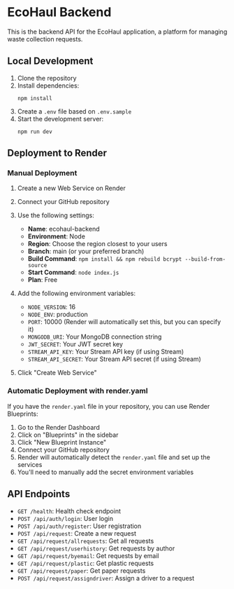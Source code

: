 # EcoHaul Backend

This is the backend API for the EcoHaul application, a platform for managing waste collection requests.

## Local Development

1. Clone the repository
2. Install dependencies:
   ```
   npm install
   ```
3. Create a `.env` file based on `.env.sample`
4. Start the development server:
   ```
   npm run dev
   ```

## Deployment to Render

### Manual Deployment

1. Create a new Web Service on Render
2. Connect your GitHub repository
3. Use the following settings:
   - **Name**: ecohaul-backend
   - **Environment**: Node
   - **Region**: Choose the region closest to your users
   - **Branch**: main (or your preferred branch)
   - **Build Command**: `npm install && npm rebuild bcrypt --build-from-source`
   - **Start Command**: `node index.js`
   - **Plan**: Free

4. Add the following environment variables:
   - `NODE_VERSION`: 16
   - `NODE_ENV`: production
   - `PORT`: 10000 (Render will automatically set this, but you can specify it)
   - `MONGODB_URI`: Your MongoDB connection string
   - `JWT_SECRET`: Your JWT secret key
   - `STREAM_API_KEY`: Your Stream API key (if using Stream)
   - `STREAM_API_SECRET`: Your Stream API secret (if using Stream)

5. Click "Create Web Service"

### Automatic Deployment with render.yaml

If you have the `render.yaml` file in your repository, you can use Render Blueprints:

1. Go to the Render Dashboard
2. Click on "Blueprints" in the sidebar
3. Click "New Blueprint Instance"
4. Connect your GitHub repository
5. Render will automatically detect the `render.yaml` file and set up the services
6. You'll need to manually add the secret environment variables

## API Endpoints

- `GET /health`: Health check endpoint
- `POST /api/auth/login`: User login
- `POST /api/auth/register`: User registration
- `POST /api/request`: Create a new request
- `GET /api/request/allrequests`: Get all requests
- `GET /api/request/userhistory`: Get requests by author
- `GET /api/request/byemail`: Get requests by email
- `GET /api/request/plastic`: Get plastic requests
- `GET /api/request/paper`: Get paper requests
- `POST /api/request/assigndriver`: Assign a driver to a request 